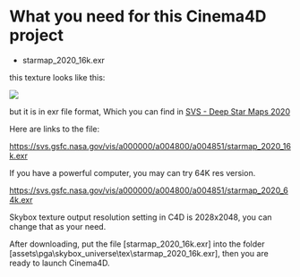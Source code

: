 # What you need for this Cinema4D project

- starmap_2020_16k.exr

this texture looks like this:

![](https://svs.gsfc.nasa.gov/vis/a000000/a004800/a004851/starmap_2020_4k_print.jpg)

but it is in exr file format, Which you can find in [SVS - Deep Star Maps 2020](https://svs.gsfc.nasa.gov/4851)

Here are links to the file:

https://svs.gsfc.nasa.gov/vis/a000000/a004800/a004851/starmap_2020_16k.exr

If you have a powerful computer, you may can try 64K res version.

https://svs.gsfc.nasa.gov/vis/a000000/a004800/a004851/starmap_2020_64k.exr

Skybox texture output resolution setting in C4D is 2028x2048, you can change that as your need.

After downloading, put the file [starmap_2020_16k.exr] into the folder [assets\pga\skybox_universe\tex\starmap_2020_16k.exr], then you are ready to launch Cinema4D.